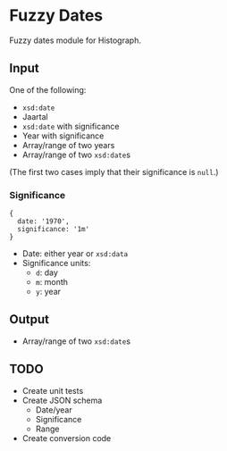 # Fuzzy Dates

Fuzzy dates module for Histograph.

## Input

One of the following:

- `xsd:date`
- Jaartal
- `xsd:date` with significance
- Year with significance
- Array/range of two years
- Array/range of two `xsd:date`s

(The first two cases imply that their significance is `null`.)

### Significance

    {
      date: '1970',
      significance: '1m'
    }

- Date: either year or `xsd:data`
- Significance units:
  - `d`: day
  - `m`: month
  - `y`: year

## Output

- Array/range of two `xsd:date`s

## TODO

- Create unit tests
- Create JSON schema
  - Date/year
  - Significance
  - Range
- Create conversion code
